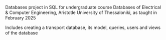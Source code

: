Databases project in SQL for undergraduate course Databases of Electrical & Computer Engineering, Aristotle University of Thessaloniki, as taught in February 2025

Includes creating a transport database, its model, queries, users and views of the database

